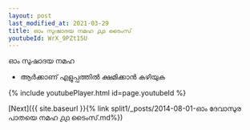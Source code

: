 ```yaml
---
layout: post
last_modified_at: 2021-03-29
title: ഓം സുഷാദയ നമഹ ൧൧ ടൈംസ്
youtubeId: WrX_9PZt15U
---
```

 
 
 ഓം സുഷാദയ നമഹ 
 
 -  ആർക്കാണ് എളുപ്പത്തിൽ ക്ഷമിക്കാൻ കഴിയുക 
 
  
 
  
 
 
 
 
 
 


{% include youtubePlayer.html id=page.youtubeId %}
 
[Next]({{ site.baseurl }}{% link  split1/_posts/2014-08-01-ഓം ദേവാസുര പാതയെ നമഹ ൧൧ ടൈംസ്.md%})
 
